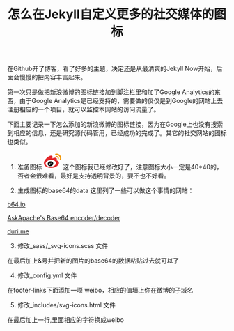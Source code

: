 ﻿---
layout: post
title: 怎么在Jekyll自定义更多的社交媒体的图标
---

  在Github开了博客，看了好多的主题，决定还是从最清爽的Jekyll Now开始，后面会慢慢的把内容丰富起来。
  
  第一次只是做把新浪微博的图标链接加到脚注栏里和加了Google Analytics的东西，由于Google Analytics是已经支持的，需要做的仅仅是到Google的网站上去注册相应的一个项目，就可以监控本网站的访问流量了。

  下面主要记录一下怎么添加的新浪微博的图标链接，因为在Google上也没有搜索到相应的信息，还是研究源代码管用，已经成功的完成了。其它的社交网站的图标也类似。
  
  1. 准备图标
  ![weibo](/images/weibo.png)
  这个图标我已经修改好了，注意图标大小一定是40*40的，否者会很难看，最好是支持透明背景的，要不也不好看。
  
  2. 生成图标的base64的data
  这里列了一些可以做这个事情的网站：
  
  [b64.io](http://b64.io/)
  
  [AskApache's Base64 encoder/decoder](http://www.askapache.com/online-tools/base64-image-converter/)
  
  [duri.me](http://duri.me/)
  
  3. 修改_sass/_svg-icons.scss 文件
  
  在最后加上&号并把新的图片的base64的数据粘贴过去就可以了
  
  4. 修改_config.yml 文件
  
  在footer-links下面添加一项 weibo，相应的值填上你在微博的子域名
  
  5. 修改_includes/svg-icons.html 文件
  
  在最后加上一行,里面相应的字符换成weibo
